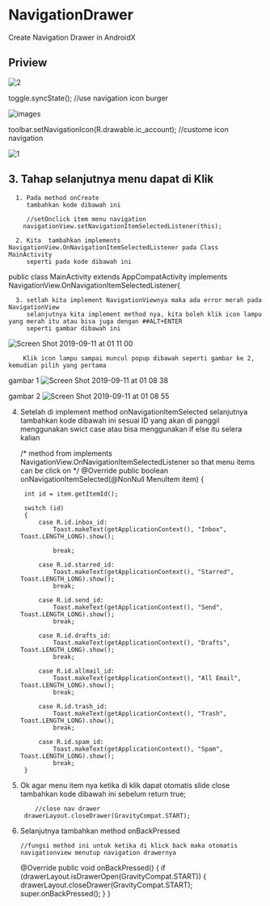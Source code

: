 # NavigationDrawer
Create Navigation Drawer in AndroidX

## Priview
![2](https://user-images.githubusercontent.com/43386555/64636125-46eb0380-d42b-11e9-9716-10dabdbaed1b.jpg)

toggle.syncState(); //use navigation icon burger

![images](https://user-images.githubusercontent.com/43386555/64635376-bd870180-d429-11e9-8194-ff238a86b757.jpg)

toolbar.setNavigationIcon(R.drawable.ic_account); //custome icon navigation

![1](https://user-images.githubusercontent.com/43386555/64636025-14410b00-d42b-11e9-91d8-0841b8da7165.png)


## 3. Tahap selanjutnya menu dapat di Klik
      1. Pada method onCreate
         tambahkan kode dibawah ini
         
         //setOnclick item menu navigation
        navigationView.setNavigationItemSelectedListener(this);
      
      2. Kita  tambahkan implements NavigationView.OnNavigationItemSelectedListener pada Class MainActivity
         seperti pada kode dibawah ini
         
public class MainActivity extends AppCompatActivity implements NavigationView.OnNavigationItemSelectedListener{
         
      3. setlah kita implement NavigationViewnya maka ada error merah pada NavigationView
         selanjutnya kita implement method nya, kita boleh klik icon lampu yang merah itu atau bisa juga dengan ##ALT+ENTER
         seperti gambar dibawah ini
         
![Screen Shot 2019-09-11 at 01 11 00](https://user-images.githubusercontent.com/43386555/64639024-2cb42400-d431-11e9-9aeb-cf458f67c27e.png)

        Klik icon lampu sampai muncul popup dibawah seperti gambar ke 2, kemudian pilih yang pertama
gambar 1
![Screen Shot 2019-09-11 at 01 08 38](https://user-images.githubusercontent.com/43386555/64639180-81579f00-d431-11e9-98a3-47e37f0dd399.png)

gambar 2
![Screen Shot 2019-09-11 at 01 08 55](https://user-images.githubusercontent.com/43386555/64639189-87e61680-d431-11e9-91bb-7e85d100368a.png)


4. Setelah di implement method onNavigationItemSelected selanjutnya tambahkan kode dibawah ini sesuai ID yang akan di panggil menggunakan swict case atau bisa menggunakan if else itu selera kalian
      
      /*
    method from implements NavigationView.OnNavigationItemSelectedListener
    so that menu items can be click on
    */
    @Override
    public boolean onNavigationItemSelected(@NonNull MenuItem item) {

        int id = item.getItemId();

        switch (id)
        {
            case R.id.inbox_id:
                Toast.makeText(getApplicationContext(), "Inbox", Toast.LENGTH_LONG).show();

                break;

            case R.id.starred_id:
                Toast.makeText(getApplicationContext(), "Starred", Toast.LENGTH_LONG).show();
                break;

            case R.id.send_id:
                Toast.makeText(getApplicationContext(), "Send", Toast.LENGTH_LONG).show();
                break;

            case R.id.drafts_id:
                Toast.makeText(getApplicationContext(), "Drafts", Toast.LENGTH_LONG).show();
                break;

            case R.id.allmail_id:
                Toast.makeText(getApplicationContext(), "All Email", Toast.LENGTH_LONG).show();
                break;

            case R.id.trash_id:
                Toast.makeText(getApplicationContext(), "Trash", Toast.LENGTH_LONG).show();
                break;

            case R.id.spam_id:
                Toast.makeText(getApplicationContext(), "Spam", Toast.LENGTH_LONG).show();
                break;
        }
        
       
5. Ok agar menu item nya ketika di klik dapat otomatis slide close 
           tambahkan kode dibawah ini sebelum return true;
           
           //close nav drawer
        drawerLayout.closeDrawer(GravityCompat.START);
        
        
6. Selanjutnya tambahkan method onBackPressed
       
       //fungsi method ini untuk ketika di klick back maka otomatis navigationview menutup navigation drawernya
    @Override
    public void onBackPressed() {
        if (drawerLayout.isDrawerOpen(GravityCompat.START)) {
            drawerLayout.closeDrawer(GravityCompat.START);
            super.onBackPressed();
        }
    }
